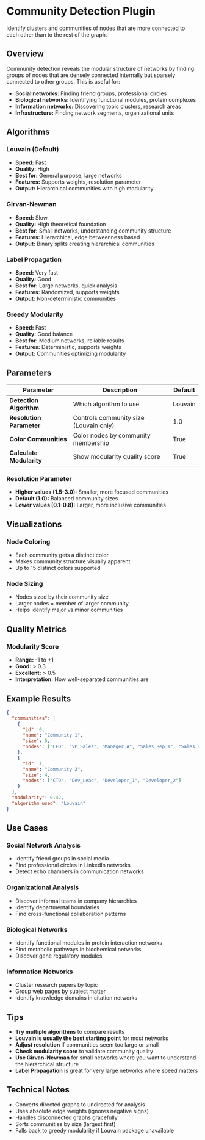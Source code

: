 # Community Detection Plugin

Identify clusters and communities of nodes that are more connected to each other than to the rest of the graph.

## Overview

Community detection reveals the modular structure of networks by finding groups of nodes that are densely connected internally but sparsely connected to other groups. This is useful for:

- **Social networks:** Finding friend groups, professional circles
- **Biological networks:** Identifying functional modules, protein complexes  
- **Information networks:** Discovering topic clusters, research areas
- **Infrastructure:** Finding network segments, organizational units

## Algorithms

### Louvain (Default)
- **Speed:** Fast  
- **Quality:** High
- **Best for:** General purpose, large networks
- **Features:** Supports weights, resolution parameter
- **Output:** Hierarchical communities with high modularity

### Girvan-Newman  
- **Speed:** Slow
- **Quality:** High theoretical foundation
- **Best for:** Small networks, understanding community structure
- **Features:** Hierarchical, edge betweenness based
- **Output:** Binary splits creating hierarchical communities

### Label Propagation
- **Speed:** Very fast
- **Quality:** Good
- **Best for:** Large networks, quick analysis
- **Features:** Randomized, supports weights
- **Output:** Non-deterministic communities

### Greedy Modularity
- **Speed:** Fast
- **Quality:** Good balance
- **Best for:** Medium networks, reliable results
- **Features:** Deterministic, supports weights
- **Output:** Communities optimizing modularity

## Parameters

| Parameter | Description | Default |
|-----------|-------------|---------|
| **Detection Algorithm** | Which algorithm to use | Louvain |
| **Resolution Parameter** | Controls community size (Louvain only) | 1.0 |
| **Color Communities** | Color nodes by community membership | True |
| **Calculate Modularity** | Show modularity quality score | True |

### Resolution Parameter
- **Higher values (1.5-3.0):** Smaller, more focused communities
- **Default (1.0):** Balanced community sizes
- **Lower values (0.1-0.8):** Larger, more inclusive communities

## Visualizations

### Node Coloring
- Each community gets a distinct color
- Makes community structure visually apparent
- Up to 15 distinct colors supported

### Node Sizing  
- Nodes sized by their community size
- Larger nodes = member of larger community
- Helps identify major vs minor communities

## Quality Metrics

### Modularity Score
- **Range:** -1 to +1
- **Good:** > 0.3
- **Excellent:** > 0.5  
- **Interpretation:** How well-separated communities are

## Example Results

```json
{
  "communities": [
    {
      "id": 0,
      "name": "Community 1", 
      "size": 5,
      "nodes": ["CEO", "VP_Sales", "Manager_A", "Sales_Rep_1", "Sales_Rep_2"]
    },
    {
      "id": 1,
      "name": "Community 2",
      "size": 4, 
      "nodes": ["CTO", "Dev_Lead", "Developer_1", "Developer_2"]
    }
  ],
  "modularity": 0.42,
  "algorithm_used": "Louvain"
}
```

## Use Cases

### Social Network Analysis
- Identify friend groups in social media
- Find professional circles in LinkedIn networks
- Detect echo chambers in communication networks

### Organizational Analysis  
- Discover informal teams in company hierarchies
- Identify departmental boundaries
- Find cross-functional collaboration patterns

### Biological Networks
- Identify functional modules in protein interaction networks
- Find metabolic pathways in biochemical networks
- Discover gene regulatory modules

### Information Networks
- Cluster research papers by topic
- Group web pages by subject matter
- Identify knowledge domains in citation networks

## Tips

- **Try multiple algorithms** to compare results
- **Louvain is usually the best starting point** for most networks
- **Adjust resolution** if communities seem too large or small
- **Check modularity score** to validate community quality
- **Use Girvan-Newman** for small networks where you want to understand the hierarchical structure
- **Label Propagation** is great for very large networks where speed matters

## Technical Notes

- Converts directed graphs to undirected for analysis
- Uses absolute edge weights (ignores negative signs)
- Handles disconnected graphs gracefully
- Sorts communities by size (largest first)
- Falls back to greedy modularity if Louvain package unavailable